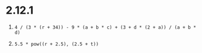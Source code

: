 # 2.12.1

1. `4 / (3 * (r + 34)) - 9 * (a + b * c) + (3 + d * (2 + a)) / (a + b * d) `

2. `5.5 * pow((r + 2.5), (2.5 + t))`